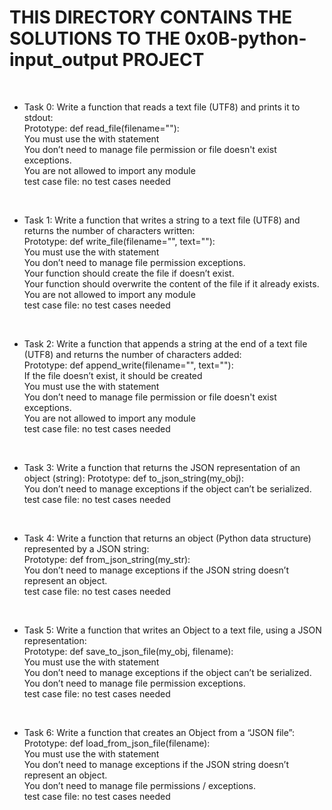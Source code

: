 # THIS DIRECTORY CONTAINS THE SOLUTIONS TO THE 0x0B-python-input_output PROJECT
<br>

* Task 0: Write a function that reads a text file (UTF8) and prints it to stdout: <br>
	Prototype: def read_file(filename=""): <br>
	You must use the with statement <br>
	You don’t need to manage file permission or file doesn't exist exceptions. <br>
	You are not allowed to import any module <br>
	test case file: no test cases needed <br>
<br>

* Task 1: Write a function that writes a string to a text file (UTF8) and returns the number of characters written: <br>
	Prototype: def write_file(filename="", text=""): <br>
	You must use the with statement <br>
	You don’t need to manage file permission exceptions. <br>
	Your function should create the file if doesn’t exist. <br>
	Your function should overwrite the content of the file if it already exists. <br>
	You are not allowed to import any module <br>
	test case file: no test cases needed <br>
<br>

* Task 2: Write a function that appends a string at the end of a text file (UTF8) and returns the number of characters added: <br>
	Prototype: def append_write(filename="", text=""): <br>
	If the file doesn’t exist, it should be created <br>
	You must use the with statement <br>
	You don’t need to manage file permission or file doesn't exist exceptions. <br>
	You are not allowed to import any module <br>
	test case file: no test cases needed <br>
<br>

* Task 3: Write a function that returns the JSON representation of an object (string):
	Prototype: def to_json_string(my_obj): <br>
	You don’t need to manage exceptions if the object can’t be serialized. <br>
	test case file: no test cases needed <br>
<br>

* Task 4: Write a function that returns an object (Python data structure) represented by a JSON string: <br>
	Prototype: def from_json_string(my_str): <br>
	You don’t need to manage exceptions if the JSON string doesn’t represent an object. <br>
	test case file: no test cases needed <br>
<br>

* Task 5: Write a function that writes an Object to a text file, using a JSON representation: <br>
	Prototype: def save_to_json_file(my_obj, filename): <br>
	You must use the with statement <br>
	You don’t need to manage exceptions if the object can’t be serialized. <br>
	You don’t need to manage file permission exceptions. <br>
	test case file: no test cases needed <br>
<br>

* Task 6: Write a function that creates an Object from a “JSON file”: <br>
	Prototype: def load_from_json_file(filename): <br>
	You must use the with statement <br>
	You don’t need to manage exceptions if the JSON string doesn’t represent an object. <br>
	You don’t need to manage file permissions / exceptions. <br>
	test case file: no test cases needed <br>
<br>


